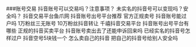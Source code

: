 ###账号交易
抖音账号可以交易吗？注意事项？
未实名的抖音号可以变现吗？安全吗？
抖音交易平台鱼爪网
抖音账号出号平台推荐
官方正规卖号
抖音账号能过户吗
1万粉丝三无账号
10万粉丝抖音转让
千禧抖音交易平台
抖音账号出号平台有哪些
正规的抖音买卖平台
抖音账号卖出去了还能申诉回来吗
已经实名的抖音号怎样过户
抖音空号5块钱一个
怎么卖自己的抖音
把自己的抖音号给别人安全吗
